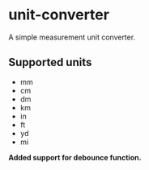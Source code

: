 # unit-converter
A simple measurement unit converter.

## Supported units

- mm
- cm
- dm
- km
- in
- ft
- yd
- mi

**Added support for debounce function.**
